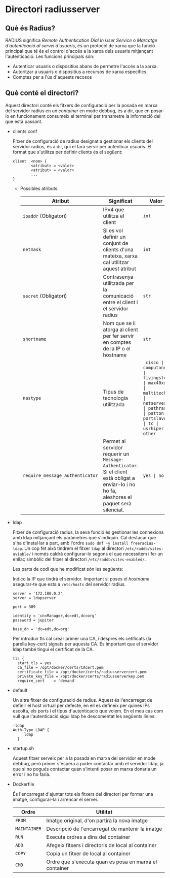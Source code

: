 # Directori radiusserver

## Què és Radius?

RADIUS significa *Remote Authentication Dial In User Service* o *Marcatge d'autenticació al servei d'usuaris*, és un protocol de xarxa que la funció principal que té és el control d'accés a la xarxa dels usuaris mitjançant l'autenticació. Les funcions principals són:

+ Autenticar usuaris o dispositius abans de permetre l'accés a la xarxa.
+ Autoritzar a usuaris o dispositius a recursos de xarxa específics.
+ Comptes per a l'ús d'aquests recosos

## Què conté el directori?

Aquest directori conté els fitxers de configuració per la posada en marxa del servidor radius en un *container* en mode debbug, és a dir, que en posar-lo en funcionament consumeix el terminal per transmetre la informació del que està passant.

+ clients.conf

    Fitxer de configuració de radius designat a gestionar els clients del servidor radius, és a dir, qui el farà servir per autenticar usuaris. El format que s'utilitza per definir clients és el següent:
    ```
    client  <nom> {
            <atribut> = <valor>
            <atribut> = <valor>
            ...
    }
    ```
  + Possibles atributs:

    | Atribut | Significat | Valor   |
    |---|---------|---|
    | `ipaddr` (Obligatori) | IPv4 que utilitza el client | `int`   |
    | `netmask` | Si es vol definir un conjunt de clients d'una mateixa, xarxa cal utilitzar aquest atribut | `int`   |
    | `secret` (Obligatori)  | Contrasenya utilitzada per la comunicació entre el client i el servidor radius | `str`   |
    | `shortname`  | Nom que se li atorga al client per fer servir en comptes de la IP o el hostname | `str`   |
    | `nastype` | Tipus de tecnologia utilitzada | <code> cisco &#124; computone &#124; livingston &#124; max40xx &#124; multitech &#124; netserver &#124; pathras &#124; patton &#124; portslave &#124; tc &#124; usrhiper &#124; other </code> |
    | `require_message_authenticator` | Permet al servidor requerir un `Message-Authenticator`. Si el client està obligat a enviar-lo i no ho fa, aleshores el paquet serà silenciat.  | <code>yes &#124; no </code>   |

+ ldap

  Fitxer de configuració radius, la seva funció és gestionar les connexions amb ldap mitjançant els paràmetres que s'indiquin. Cal destacar que s'ha d'instal·lar a part, amb l'ordre `sudo dnf -y install freeradius-ldap`. Un cop fet això tindrem el fitxer `ldap` al directori `/etc/raddb/sites-aviable/` i només caldrà configurar-lo segons el que necessitem i fer un enllaç simbòlic del fitxer al directori `/etc/raddb/sites-enabled/`.

  Les parts de codi que he modificat són les següents:

  Indico la IP que tindrà el servidor. Important si poses el *hostname* asegurar-te que esta a `/etc/hosts` del servidor radius.

  ```
  server = '172.100.0.2'
  server = ldapserver

  port = 389

  identity = 'cn=Manager,dc=edt,dc=org'
  password = jupiter
 
  base_dn = 'dc=edt,dc=org'
  ```

  Per introduir tls cal crear primer una CA, i despres els cetificats (la parella key-cert) signats per aquesta CA. És important que el servidor ldap també tingui el certificat de la CA.

  ```
  tls {
    start_tls = yes
    ca_file	= /opt/docker/certs/CAcert.pem
    certificate_file = /opt/docker/certs/radiusservercert.pem
    private_key_file = /opt/docker/certs/radiusserverkey.pem
    require_cert	= 'demand'
  ```

+ default

  Un altre fitxer de configuració de radius. Aquest és l'encarregat de definir el host virtual per defecte, en ell es defineix per quines IPs escolta, els ports i el tipus d'autenticació que volem. En el meu cas com vull que l'autenticació sigui ldap he descomentat les següents línies:

   ```
   -ldap
   Auth-Type LDAP {
 	 	ldap
 	 }

   ```  

+ startup.sh

  Aquest fitxer serveix per a la posada en marxa del servidor en mode debbug, però primer s'espera a poder contactar amb el servidor ldap, ja que si no pogués contactar quan s'intenti posar en marxa donaria un error i no ho faría.

+ Dockerfile

  És l'encarregat d'ajuntar tots els fitxers del directori per formar una imatge, configurar-la i arrencar el servei.

  | Ordre | Utilitat | 
  |-------|----------|
  | `FROM` | Imatge original, d'on partirà la nova imatge  |
  |`MAINTAINER`| Descripció de l'encarregat de mantenir la imatge|
  | `RUN`| Executa ordres a dins del container |
  |`ADD` | Afegeix fitxers i directoris de local al container |
  | `COPY` | Copia un fitxer de local al container |
  | `CMD ` | Ordre que s'executa quan es posa en marxa el container |